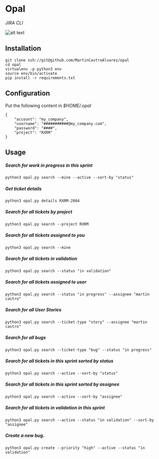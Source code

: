 # Opal
*JIRA CLI*

![alt text](./opal.jpg)

## Installation
```
git clone ssh://git@github.com/MartinCastroAlvarez/opal
cd opal
virtualenv -p python3 env
source env/bin/activate
pip install -r requirements.txt
```
## Configuration
Put the following content in *$HOME/.opal*
```
{
    "account": "my_company",
    "username": "###########@my_company.com",
    "password": "####",
    "project": "RXRM"
}
```

## Usage

##### Search for work in progress in this sprint
```
python3 opal.py search --mine --active --sort-by "status"
```

##### Get ticket details
```
python3 opal.py details RXRM-2864
```

##### Search for all tickets by project
```
python3 opal.py search --project RXRM
```

##### Search for all tickets assigned to you
```
python3 opal.py search --mine
```

##### Search for all tickets in validation
```
python3 opal.py search --status "in validation"
```

##### Search for all tickets assigned to user
```
python3 opal.py search --status "in progress" --assignee "martin castro"
```

##### Search for all User Stories
```
python3 opal.py search --ticket-type "story" --assignee "martin castro"
```

##### Search for all bugs
```
python3 opal.py search --ticket-type "bug" --status "in progress"
```

##### Search for all tickets in this sprint sorted by status
```
python3 opal.py search --active --sort-by "status"
```

##### Search for all tickets in this sprint sorted by assignee
```
python3 opal.py search --active --sort-by "assignee"
```

##### Search for all tickets in validation in this sprint
```
python3 opal.py search --active --status "in validation" --sort-by "assignee"
```

##### Create a new bug.
```
python3 opal.py create --priority "high" --active --status "in validation" 
```
